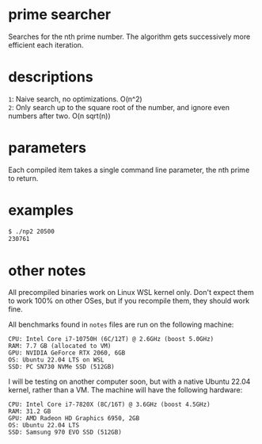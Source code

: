 # prime searcher
Searches for the nth prime number. The algorithm gets successively more efficient each iteration.

# descriptions
`1`: Naive search, no optimizations. O(n^2)  
`2`: Only search up to the square root of the number, and ignore even numbers after two. O(n sqrt(n))

# parameters
Each compiled item takes a single command line parameter, the nth prime to return.

# examples
```bash
$ ./np2 20500
230761
```

# other notes
All precompiled binaries work on Linux WSL kernel only. Don't expect them to work 100% on other OSes, but if you recompile them, they should work fine.

All benchmarks found in `notes` files are run on the following machine:

    CPU: Intel Core i7-10750H (6C/12T) @ 2.6GHz (boost 5.0GHz)
    RAM: 7.7 GB (allocated to VM)
    GPU: NVIDIA GeForce RTX 2060, 6GB
    OS: Ubuntu 22.04 LTS on WSL
    SSD: PC SN730 NVMe SSD (512GB)

I will be testing on another computer soon, but with a native Ubuntu 22.04 kernel, rather than a VM. The machine will have the following hardware:

    CPU: Intel Core i7-7820X (8C/16T) @ 3.6GHz (boost 4.5GHz)
    RAM: 31.2 GB
    GPU: AMD Radeon HD Graphics 6950, 2GB
    OS: Ubuntu 22.04 LTS
    SSD: Samsung 970 EVO SSD (512GB)
